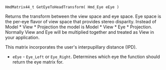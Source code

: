 `HmdMatrix44_t GetEyeToHeadTransform( Hmd_Eye eEye )`

Returns the transform between the view space and eye space. Eye space is the per-eye flavor of view space that provides stereo disparity. Instead of Model * View * Projection the model is Model * View * Eye * Projection. Normally View and Eye will be multiplied together and treated as View in your application.

This matrix incorporates the user's interpupillary distance (IPD).

* `eEye` - `Eye_Left` or `Eye_Right`. Determines which eye the function should return the eye matrix for.
